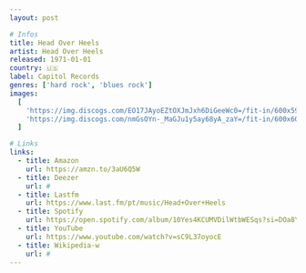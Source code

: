 ```yaml
---
layout: post

# Infos
title: Head Over Heels
artist: Head Over Heels
released: 1971-01-01
country: 🇺🇸
label: Capitol Records
genres: ['hard rock', 'blues rock']
images:
  [
    'https://img.discogs.com/EO17JAyoEZtOXJmJxh6DiGeeWc0=/fit-in/600x599/filters:strip_icc():format(jpeg):mode_rgb():quality(90)/discogs-images/R-3320419-1530325137-5579.jpeg.jpg',
    'https://img.discogs.com/nmGsOYn-_MaGJu1y5ay68yA_zaY=/fit-in/600x603/filters:strip_icc():format(jpeg):mode_rgb():quality(90)/discogs-images/R-3320419-1530325137-7941.jpeg.jpg',
  ]

# Links
links:
  - title: Amazon
    url: https://amzn.to/3aU6Q5W
  - title: Deezer
    url: #
  - title: Lastfm
    url: https://www.last.fm/pt/music/Head+Over+Heels
  - title: Spotify
    url: https://open.spotify.com/album/10Yes4KCUMVDilWtbWESqs?si=DOa8YHSoQJeLX6uvrXuvYw
  - title: YouTube
    url: https://www.youtube.com/watch?v=sC9L37oyocE
  - title: Wikipedia-w
    url: #
---
```

